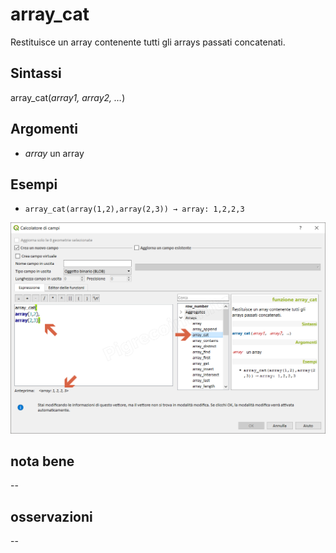 # array_cat

Restituisce un array contenente tutti gli arrays passati concatenati.

## Sintassi

array_cat(_array1, array2, …_)

## Argomenti

* _array_ un array

## Esempi

* `array_cat(array(1,2),array(2,3)) → array: 1,2,2,3`

![](/img/arrays/array_cat/array_cat1.png)

## nota bene

--

## osservazioni

--